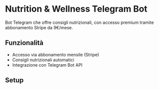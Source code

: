 # Nutrition & Wellness Telegram Bot

Bot Telegram che offre consigli nutrizionali, con accesso premium tramite abbonamento Stripe da 9€/mese.

## Funzionalità
- Accesso via abbonamento mensile (Stripe)
- Consigli nutrizionali automatici
- Integrazione con Telegram Bot API

## Setup
